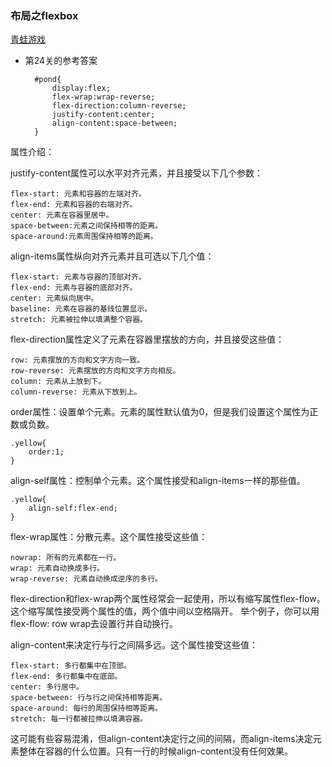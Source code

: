 ### 布局之flexbox ###

[青蛙游戏](https://flexboxfroggy.com/#zh-cn)

- 第24关的参考答案

		#pond{
			display:flex;
			flex-wrap:wrap-reverse;
			flex-direction:column-reverse;
			justify-content:center;
			align-content:space-between;
		}



属性介绍：

justify-content属性可以水平对齐元素，并且接受以下几个参数：

	flex-start: 元素和容器的左端对齐。
	flex-end: 元素和容器的右端对齐。
	center: 元素在容器里居中。
	space-between:元素之间保持相等的距离。
	space-around:元素周围保持相等的距离。

align-items属性纵向对齐元素并且可选以下几个值：

	flex-start: 元素与容器的顶部对齐。
	flex-end: 元素与容器的底部对齐。
	center: 元素纵向居中。
	baseline: 元素在容器的基线位置显示。
	stretch: 元素被拉伸以填满整个容器。

flex-direction属性定义了元素在容器里摆放的方向，并且接受这些值：

	row: 元素摆放的方向和文字方向一致。
	row-reverse: 元素摆放的方向和文字方向相反。
	column: 元素从上放到下。
	column-reverse: 元素从下放到上。

order属性：设置单个元素。元素的属性默认值为0，但是我们设置这个属性为正数或负数。

	.yellow{
		order:1;
	}

align-self属性：控制单个元素。这个属性接受和align-items一样的那些值。

	.yellow{
		align-self:flex-end;
	}

flex-wrap属性：分散元素。这个属性接受这些值：

	nowrap: 所有的元素都在一行。
	wrap: 元素自动换成多行。
	wrap-reverse: 元素自动换成逆序的多行。

flex-direction和flex-wrap两个属性经常会一起使用，所以有缩写属性flex-flow。这个缩写属性接受两个属性的值，两个值中间以空格隔开。
举个例子，你可以用flex-flow: row wrap去设置行并自动换行。

align-content来决定行与行之间隔多远。这个属性接受这些值：

	flex-start: 多行都集中在顶部。
	flex-end: 多行都集中在底部。
	center: 多行居中。
	space-between: 行与行之间保持相等距离。
	space-around: 每行的周围保持相等距离。
	stretch: 每一行都被拉伸以填满容器。
这可能有些容易混淆，但align-content决定行之间的间隔，而align-items决定元素整体在容器的什么位置。只有一行的时候align-content没有任何效果。